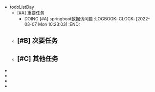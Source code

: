 - todoListDay
	- [#A] 重要任务
		- DOING [#A] springboot数据访问篇
		  :LOGBOOK:
		  CLOCK: [2022-03-07 Mon 10:23:03]
		  :END:
	- [#B] 次要任务
		-
	- [#C] 其他任务
		-
-
-
-
-